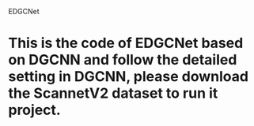 
EDGCNet
# This is the code of EDGCNet based on DGCNN and follow the detailed setting in DGCNN, please download the ScannetV2 dataset to run it project.
